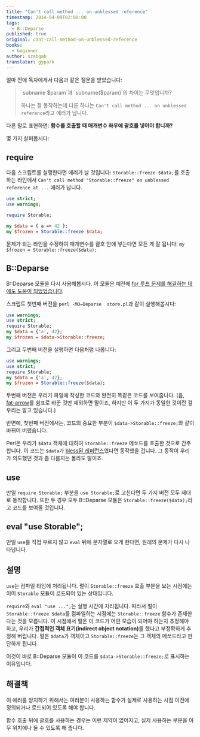 ```yaml
---
title: "Can't call method ... on unblessed reference"
timestamp: 2014-04-09T02:00:00
tags:
  - B::Deparse
published: true
original: cant-call-method-on-unblessed-reference
books:
  - beginner
author: szabgab
translator: gypark
---
```



얼마 전에 독자에게서 다음과 같은 질문을 받았습니다:

<blockquote>
`subname $param`과 `subname($param)`의 차이는 무엇입니까?

하나는 잘 동작하는데 다른 하나는 `Can't call method ... on unblessed reference`라고
에러가 납니다.
</blockquote>

다른 말로 표현하면: <b>함수를 호출할 때 매개변수 좌우에 괄호를 넣어야 합니까?</b>


몇 가지 살펴봅시다:

## require

다음 스크립트를 실행한다면 에러가 날 것입니다:
`Storable::freeze $data;`를 호출하는 라인에서 
`Can't call method "Storable::freeze" on unblessed reference at ...` 에러가 납니다.

```perl
use strict;
use warnings;

require Storable;

my $data = { a => 42 };
my $frozen = Storable::freeze $data;
```

문제가 되는 라인을 수정하여 매개변수를 괄호 안에 넣는다면 모든 게 잘 됩니다:
`my $frozen = Storable::freeze($data);`


## B::Deparse

B::Deparse 모듈을 다시 사용해봅시다. 이 모듈은 예전에
[for 루프 문제를 해결하는 데에도 도움이 되었었습니다](https://perlmaven.com/bug-in-the-for-loop-b-deparse-to-the-rescue).

스크립트 첫번째 버전을 `perl -MO=Deparse  store.pl`과 같이 실행해봅시다:

```perl
use warnings;
use strict;
require Storable;
my $data = {'a', 42};
my $frozen = $data->Storable::freeze;
```

그리고 두번째 버전을 실행하면 다음처럼 나옵니다:

```perl
use warnings;
use strict;
require Storable;
my $data = {'a', 42};
my $frozen = Storable::freeze($data);
```

두번째 버전은 우리가 파일에 작성한 코드와 완전히 똑같은 코드를 보여줍니다.
(음, [fat-arrow](https://perlmaven.com/perl-hashes)를 쉼표로 바꾼 것만 제외하면 말이죠,
하지만 이 두 가지가 동일한 것이란 걸 우리는 알고 있습니다.)

반면에, 첫번째 버전에서는, 코드의 중요한 부분이 `$data->Storable::freeze;`와 같이 바뀌어 버렸습니다.

Perl은 우리가 `$data` 객체에 대하여 `Storable::freeze` 메쏘드를 호출한 것으로 간주합니다.
이 코드는 `$data`가
[bless된 레퍼런스](https://perlmaven.com/getting-started-with-classic-perl-oop)였다면
동작했을 겁니다. 그 동작이 우리가 의도했던 것과 좀 다를지는 몰라도 말이죠.

## use

만일 `require Storable;` 부분을 `use Storable;`로 고친다면 두 가지 버전 모두
제대로 동작합니다. 또한 두 경우 모두 B::Deparse 모듈은 `Storable::freeze($data);`라고
코드를 보여줄 것입니다.

## eval "use Storable";

만일 `use`를 직접 부르지 않고 `eval` 뒤에 문자열로 오게 한다면, 원래의 문제가 다시 나타납니다.

## 설명

`use`는 컴파일 타임에 처리됩니다. 펄이 `Storable::freeze` 호출 부분을 보는 시점에는
이미 `Storable` 모듈이 로드되어 있는 상태입니다.

`require`와 `eval "use ...";`는 실행 시간에 처리됩니다. 따라서 펄이
`Storable::freeze $data`를 컴파일하는 시점에는 `Storable::freeze` 함수가
존재한다는 것을 모릅니다. 이 시점에서 펄은 이 코드가 어떤 모습이 되어야 하는지 추정해야 하고,
우리가 <b>간접적인 객체 표기(indirect object notation)</b>를 했다고 부정확하게 추정해 버립니다.
펄은 `$data`가 객체이고 `Storable::freeze`는 그 객체의 메쏘드라고 판단하게 됩니다.

이것이 바로 B::Deparse 모듈이 이 코드를 `$data->Storable::freeze;`로 표시하는 이유입니다.

## 해결책

이 에러를 방지하기 위해서는 여러분이 사용하는 함수가 실제로 사용하는 시점 이전에 정의되거나
로드되어 있도록 해야 합니다.

함수 호출 뒤에 괄호를 사용하는 경우는 이런 제약이 없어지고, 실제 사용하는 부분을 아무 위치에나
둘 수 있도록 해 줍니다.


